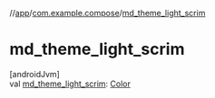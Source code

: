 //[app](../../index.md)/[com.example.compose](index.md)/[md_theme_light_scrim](md_theme_light_scrim.md)

# md_theme_light_scrim

[androidJvm]\
val [md_theme_light_scrim](md_theme_light_scrim.md): [Color](https://developer.android.com/reference/kotlin/androidx/compose/ui/graphics/Color.html)
